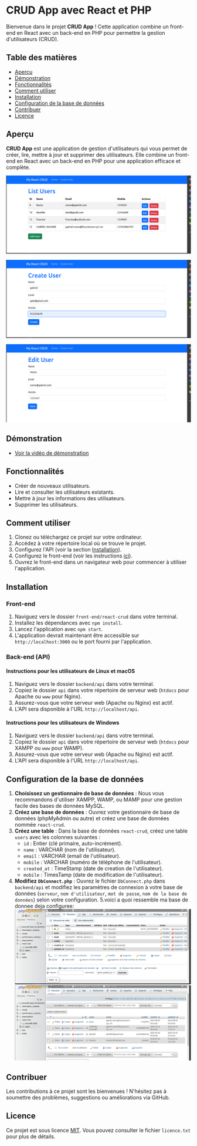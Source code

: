 
# CRUD App avec React et PHP

Bienvenue dans le projet **CRUD App** ! Cette application combine un front-end en React avec un back-end en PHP pour permettre la gestion d'utilisateurs (CRUD).

## Table des matières

- [Aperçu](#aperçu)
- [Démonstration](#démonstration)
- [Fonctionnalités](#fonctionnalités)
- [Comment utiliser](#comment-utiliser)
- [Installation](#installation)
- [Configuration de la base de données](#configuration-de-la-base-de-données)
- [Contribuer](#contribuer)
- [Licence](#licence)

## Aperçu

**CRUD App** est une application de gestion d'utilisateurs qui vous permet de créer, lire, mettre à jour et supprimer des utilisateurs. Elle combine un front-end en React avec un back-end en PHP pour une application efficace et complète.

![Capture d'écran de l'application](/Demo/cap1.png)

![Capture d'écran de l'application](/Demo/cap2.png)

![Capture d'écran de l'application](/Demo/cap3.png)

## Démonstration

- [Voir la vidéo de démonstration](/Demo/crud.gif)


## Fonctionnalités

- Créer de nouveaux utilisateurs.
- Lire et consulter les utilisateurs existants.
- Mettre à jour les informations des utilisateurs.
- Supprimer les utilisateurs.

## Comment utiliser

1. Clonez ou téléchargez ce projet sur votre ordinateur.
2. Accédez à votre répertoire local où se trouve le projet.
3. Configurez l'API (voir la section [Installation](#installation)).
4. Configurez le front-end (voir les instructions [ici](#front-end)).
5. Ouvrez le front-end dans un navigateur web pour commencer à utiliser l'application.

## Installation

### Front-end

1. Naviguez vers le dossier `front-end/react-crud` dans votre terminal.
2. Installez les dépendances avec `npm install`.
3. Lancez l'application avec `npm start`.
4. L'application devrait maintenant être accessible sur `http://localhost:3000` ou le port fourni par l'application.


### Back-end (API)

#### Instructions pour les utilisateurs de Linux et macOS

1. Naviguez vers le dossier `backend/api` dans votre terminal.
2. Copiez le dossier `api` dans votre répertoire de serveur web (`htdocs` pour Apache ou `www` pour Nginx).
3. Assurez-vous que votre serveur web (Apache ou Nginx) est actif.
4. L'API sera disponible à l'URL `http://localhost/api`.

#### Instructions pour les utilisateurs de Windows

1. Naviguez vers le dossier `backend/api` dans votre terminal.
2. Copiez le dossier `api` dans votre répertoire de serveur web (`htdocs` pour XAMPP ou `www` pour WAMP).
3. Assurez-vous que votre serveur web (Apache ou Nginx) est actif.
4. L'API sera disponible à l'URL `http://localhost/api`.

## Configuration de la base de données

1. **Choisissez un gestionnaire de base de données** : Nous vous recommandons d'utiliser XAMPP, WAMP, ou MAMP pour une gestion facile des bases de données MySQL.
2. **Créez une base de données** : Ouvrez votre gestionnaire de base de données (phpMyAdmin ou autre) et créez une base de données nommée `react-crud`.
3. **Créez une table** : Dans la base de données `react-crud`, créez une table `users` avec les colonnes suivantes :
    - `id` : Entier (clé primaire, auto-incrément).
    - `name` : VARCHAR (nom de l'utilisateur).
    - `email` : VARCHAR (email de l'utilisateur).
    - `mobile` : VARCHAR (numéro de téléphone de l'utilisateur).
    - `created_at` : TimeStamp (date de creation de l'utilisateur).
    - `mobile` : TimesTamp (date de modification de l'utilisateur).
4. **Modifiez `DbConnect.php`** : Ouvrez le fichier `DbConnect.php` dans `backend/api` et modifiez les paramètres de connexion à votre base de données (`serveur`, `nom d'utilisateur`, `mot de passe`, `nom de la base de données`) selon votre configuration.
5.voici a quoi ressemble ma base de donnee deja configuree:![alt text](/Demo/bd1.png) ![alt text](/Demo/bd2.png)

## Contribuer

Les contributions à ce projet sont les bienvenues ! N'hésitez pas à soumettre des problèmes, suggestions ou améliorations via GitHub.

## Licence

Ce projet est sous licence [MIT](licence.txt). Vous pouvez consulter le fichier `licence.txt` pour plus de détails.
